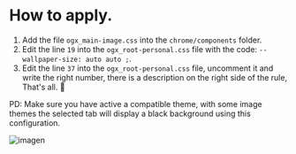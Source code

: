 # How to apply.
<ol>
  <li>Add the file <code>ogx_main-image.css</code> into the <code>chrome/components</code> folder.</li>
  <li>Edit the line <code>19</code> into the <code>ogx_root-personal.css</code> file with the code: <code>--wallpaper-size: auto auto ;</code>.</li>
  <li> Edit the line <code>37</code> into the <code>ogx_root-personal.css</code> file, uncomment it and write the right number, 
  there is a description on the right side of the rule, That's all. 💙</li>
</ol>

PD: Make sure you have active a compatible theme, with some image themes the selected tab will display a black background using this configuration. 

![imagen](https://user-images.githubusercontent.com/22057609/176717191-37bcc3ab-1234-40e7-83c9-c7dd2a4188ba.png)
